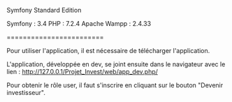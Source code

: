 Symfony Standard Edition

Symfony : 3.4
PHP : 7.2.4
Apache Wampp : 2.4.33

========================

Pour utiliser l'application, il est nécessaire de télécharger l'application.

L'application, développée en dev, se joint ensuite dans le navigateur avec le lien : http://127.0.0.1/Projet_Invest/web/app_dev.php/

Pour obtenir le rôle user, il faut s'inscrire en cliquant sur le bouton "Devenir investisseur".

